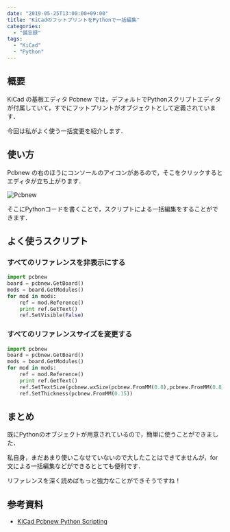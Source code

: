```yaml
---
date: "2019-05-25T13:00:00+09:00"
title: "KiCadのフットプリントをPythonで一括編集"
categories:
  - "備忘録"
tags:
  - "KiCad"
  - "Python"
---
```


## 概要

KiCad の基板エディタ Pcbnew では，デフォルトでPythonスクリプトエディタが付属していて，すでにフットプリントがオブジェクトとして定義されています．

今回は私がよく使う一括変更を紹介します．

<!--more-->

## 使い方

Pcbnew の右のほうにコンソールのアイコンがあるので，そこをクリックするとエディタが立ち上がります．

![Pcbnew](console_icon.png)

そこにPythonコードを書くことで，スクリプトによる一括編集をすることができます．

## よく使うスクリプト

### すべてのリファレンスを非表示にする

```python
import pcbnew
board = pcbnew.GetBoard()
mods = board.GetModules()
for mod in mods:
    ref = mod.Reference()
    print ref.GetText()
    ref.SetVisible(False)
```

### すべてのリファレンスサイズを変更する

```python
import pcbnew
board = pcbnew.GetBoard()
mods = board.GetModules()
for mod in mods:
    ref = mod.Reference()
    print ref.GetText()
    ref.SetTextSize(pcbnew.wxSize(pcbnew.FromMM(0.8),pcbnew.FromMM(0.8)))
    ref.SetThickness(pcbnew.FromMM(0.15))
```

## まとめ

既にPythonのオブジェクトが用意されているので，簡単に使うことができました．

私自身，まだあまり使いこなせていないので大したことはできてませんが，for文による一括編集などができるととても便利です．

リファレンスを深く読めばもっと強力なことができそうですね！

## 参考資料

- [KiCad Pcbnew Python Scripting](http://docs.kicad-pcb.org/doxygen-python/classpcbnew_1_1MODULE.html)
